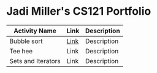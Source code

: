 # Jadi Miller's CS121 Portfolio

| Activity Name | Link | Description |
---------------------|-------|----------|
| Bubble sort        | [Link](https://github.com/jadimiller/CS121-Miller/tree/main/BubbleSort) | Description |
| Tee hee            | Link | Description |
| Sets and Iterators | Link | Description |
